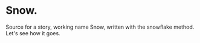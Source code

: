 Snow.
======

Source for a story, working name Snow, written with the snowflake method. Let's see how it goes.
